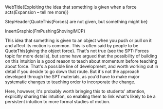 WebTitle{Exploiting the idea that something is given when a force acts(Expansion &ndash; tell me more)}

StepHeader{QuoteThis{Forces} are not given, but something might be}

InsertGraphic{FmPushingShovingIMCP}

This idea that something is given to an object when you push or pull on it and affect its motion is common. This is often said by people to be QuoteThis{giving the object force}. That's not true (see the SPT: Forces topic for more details), but some have argued that the possibility of building on this intuition is a good reason to teach about momentum before teaching about force. That's a possible line of development, and worth working out in detail if you decide to go down that route. But it's not the approach  developed through the SPT materials, as you'd have to make major systematic changes to teaching order to incorporate the change.

Here, however, it's probably worth bringing this to students' attention, explicitly sharing this intuition, so enabling them to link what's likely to be a persistent intuition to more formal studies of motion.

